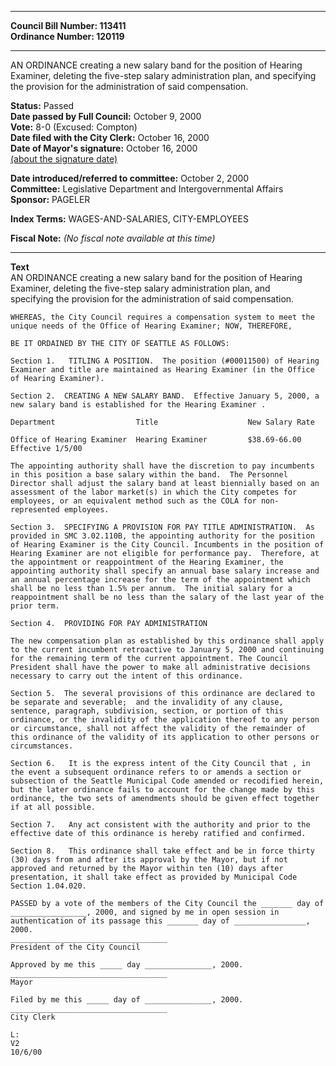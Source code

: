 * * * * *  
  
**Council Bill Number: [](#h0)[](#h2)113411**   
**Ordinance Number: 120119**  
  
* * * * *  
  
AN ORDINANCE creating a new salary band for the position of Hearing Examiner, deleting the five-step salary administration plan, and specifying the provision for the administration of said compensation.  
  
**Status:** Passed   
**Date passed by Full Council:** October 9, 2000   
**Vote:** 8-0 (Excused: Compton)   
**Date filed with the City Clerk:** October 16, 2000   
**Date of Mayor's signature:** October 16, 2000   
[(about the signature date)](/~public/approvaldate.htm)   
  
  
**Date introduced/referred to committee:** October 2, 2000   
**Committee:** Legislative Department and Intergovernmental Affairs   
**Sponsor:** PAGELER   
  
**Index Terms:** WAGES-AND-SALARIES, CITY-EMPLOYEES  
  
**Fiscal Note:** *(No fiscal note available at this time)*  
  
* * * * *  
  
**Text**  
    AN ORDINANCE creating a new salary band for the position of Hearing  
    Examiner, deleting the five-step salary administration plan, and  
    specifying the provision for the administration of said compensation.  
  
    WHEREAS, the City Council requires a compensation system to meet the  
    unique needs of the Office of Hearing Examiner; NOW, THEREFORE,  
  
    BE IT ORDAINED BY THE CITY OF SEATTLE AS FOLLOWS:  
  
    Section 1.   TITLING A POSITION.  The position (#00011500) of Hearing  
    Examiner and title are maintained as Hearing Examiner (in the Office  
    of Hearing Examiner).  
  
    Section 2.  CREATING A NEW SALARY BAND.  Effective January 5, 2000, a  
    new salary band is established for the Hearing Examiner .  
  
    Department                  Title                    New Salary Rate  
  
    Office of Hearing Examiner  Hearing Examiner         $38.69-66.00  
    Effective 1/5/00  
  
    The appointing authority shall have the discretion to pay incumbents  
    in this position a base salary within the band.  The Personnel  
    Director shall adjust the salary band at least biennially based on an  
    assessment of the labor market(s) in which the City competes for  
    employees, or an equivalent method such as the COLA for non-  
    represented employees.  
  
    Section 3.  SPECIFYING A PROVISION FOR PAY TITLE ADMINISTRATION.  As  
    provided in SMC 3.02.110B, the appointing authority for the position  
    of Hearing Examiner is the City Council. Incumbents in the position of  
    Hearing Examiner are not eligible for performance pay.  Therefore, at  
    the appointment or reappointment of the Hearing Examiner, the  
    appointing authority shall specify an annual base salary increase and  
    an annual percentage increase for the term of the appointment which  
    shall be no less than 1.5% per annum.  The initial salary for a  
    reappointment shall be no less than the salary of the last year of the  
    prior term.  
  
    Section 4.  PROVIDING FOR PAY ADMINISTRATION  
  
    The new compensation plan as established by this ordinance shall apply  
    to the current incumbent retroactive to January 5, 2000 and continuing  
    for the remaining term of the current appointment. The Council  
    President shall have the power to make all administrative decisions  
    necessary to carry out the intent of this ordinance.  
  
    Section 5.  The several provisions of this ordinance are declared to  
    be separate and severable;  and the invalidity of any clause,  
    sentence, paragraph, subdivision, section, or portion of this  
    ordinance, or the invalidity of the application thereof to any person  
    or circumstance, shall not affect the validity of the remainder of  
    this ordinance of the validity of its application to other persons or  
    circumstances.  
  
    Section 6.   It is the express intent of the City Council that , in  
    the event a subsequent ordinance refers to or amends a section or  
    subsection of the Seattle Municipal Code amended or recodified herein,  
    but the later ordinance fails to account for the change made by this  
    ordinance, the two sets of amendments should be given effect together  
    if at all possible.  
  
    Section 7.   Any act consistent with the authority and prior to the  
    effective date of this ordinance is hereby ratified and confirmed.  
  
    Section 8.   This ordinance shall take effect and be in force thirty  
    (30) days from and after its approval by the Mayor, but if not  
    approved and returned by the Mayor within ten (10) days after  
    presentation, it shall take effect as provided by Municipal Code  
    Section 1.04.020.  
  
    PASSED by a vote of the members of the City Council the _______ day of  
    _________________, 2000, and signed by me in open session in  
    authentication of its passage this _______ day of ________________,  
    2000.  
    ___________________________________  
    President of the City Council  
  
    Approved by me this _____ day _______________, 2000.  
    ___________________________________  
    Mayor  
  
    Filed by me this _____ day of _______________, 2000.  
    ___________________________________  
    City Clerk  
  
    L:  
    V2  
    10/6/00  
